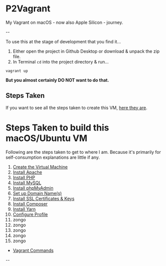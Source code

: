 # P2Vagrant

My Vagrant on macOS - now also Apple Silicon - journey.

--

To use this at the stage of development that you find it...

1. Either open the project in Github Desktop or download & unpack the zip file.
2. In Terminal `cd` into the project directory & run...

```
vagrant up
```

**But you almost certainly DO NOT want to do that.**

## Steps Taken

If you want to see all the steps taken to create this VM, [here they are](./docs/00_Steps.md).

# <a id="steps"></a> Steps Taken to build this macOS/Ubuntu VM

Following are the steps taken to get to where I am. Because it's primarily for self-consumption explanations are little if any.

1. [Create the Virtual Machine](./docs/01_Virtual_Machine.md)
2. [Install Apache](./docs/02_Apache.md)
3. [Install PHP](./docs/03_PHP.md)
4. [Install MySQL](./docs/04_MySQL.md)
5. [Install phpMyAdmin](./docs/05_phpMyAdmin.md)
6. [Set up Domain Name(s)](./docs/06_Domain_Names.md)
7. [Install SSL Certificates & Keys](./docs/07_SSL.md)
8. [Install Composer](./docs/08_Composer.md)
9. [Install Yarn](./docs/09_Yarn.md)
10. [Configure Profile](./docs/10_Profile.md)
11. zongo
12. zongo
13. zongo
14. zongo
15. zongo

* [Vagrant Commands](./docs/Commands.md)

--
